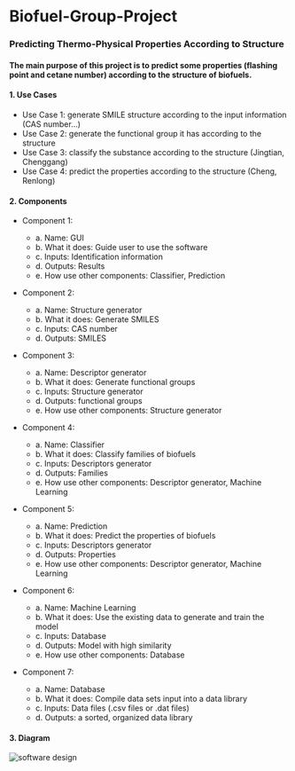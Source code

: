 # Biofuel-Group-Project

### Predicting Thermo-Physical Properties According to Structure

#### The main purpose of this project is to predict some properties (flashing point and cetane number) according to the structure of biofuels.

#### 1. Use Cases
* Use Case 1: generate SMILE structure according to the input information (CAS number...)
* Use Case 2: generate the functional group it has according to the structure
* Use Case 3: classify the substance according to the structure (Jingtian, Chenggang)
* Use Case 4: predict the properties according to the structure (Cheng, Renlong)

#### 2. Components
* Component 1: 
  * a. Name: GUI
  * b. What it does: Guide user to use the software
  * c. Inputs: Identification information
  * d. Outputs: Results
  * e. How use other components: Classifier, Prediction

* Component 2: 
  * a. Name: Structure generator
  * b. What it does: Generate SMILES
  * c. Inputs: CAS number
  * d. Outputs: SMILES

* Component 3: 
  * a. Name: Descriptor generator
  * b. What it does: Generate functional groups
  * c. Inputs: Structure generator
  * d. Outputs: functional groups
  * e. How use other components: Structure generator

* Component 4: 
  * a. Name: Classifier
  * b. What it does: Classify families of biofuels
  * c. Inputs: Descriptors generator
  * d. Outputs: Families
  * e. How use other components: Descriptor generator, Machine Learning

* Component 5: 
  * a. Name: Prediction
  * b. What it does: Predict the properties of biofuels
  * c. Inputs: Descriptors generator
  * d. Outputs: Properties
  * e. How use other components: Descriptor generator, Machine Learning

* Component 6: 
  * a. Name: Machine Learning
  * b. What it does: Use the existing data to generate and train the model
  * c. Inputs: Database
  * d. Outputs: Model with high similarity
  * e. How use other components: Database

* Component 7: 
  * a. Name: Database
  * b. What it does: Compile data sets input into a data library
  * c. Inputs: Data files (.csv files or .dat files)
  * d. Outputs: a sorted, organized data library
  
#### 3. Diagram
![software design](https://user-images.githubusercontent.com/35084839/36528002-95a66022-1768-11e8-8b79-39f710a05492.png)
